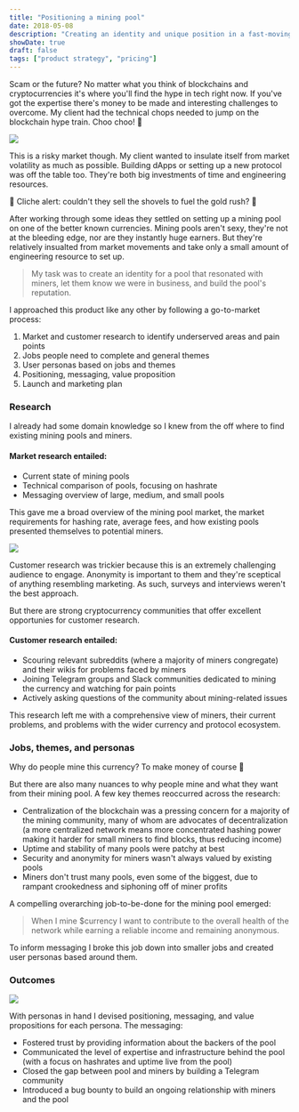 ```yaml
---
title: "Positioning a mining pool"
date: 2018-05-08
description: "Creating an identity and unique position in a fast-moving market of skeptical users."
showDate: true
draft: false
tags: ["product strategy", "pricing"]
---
```


Scam or the future? No matter what you think of blockchains and cryptocurrencies it's where you'll find the hype in tech right now. If you've got the expertise there's money to be made and interesting challenges to overcome. My client had the technical chops needed to jump on the blockchain hype train. Choo choo! 🚂

<img src="/images/work/mining-pool/trend.png" class="responsive">

This is a risky market though. My client wanted to insulate itself from market volatility as much as possible. Building dApps or setting up a new protocol was off the table too. They're both big investments of time and engineering resources.

🚨 Cliche alert: couldn't they sell the shovels to fuel the gold rush? 🚨

After working through some ideas they settled on setting up a mining pool on one of the better known currencies. Mining pools aren't sexy, they're not at the bleeding edge, nor are they instantly huge earners. But they're relatively insualted from market movements and take only a small amount of engineering resource to set up.

> My task was to create an identity for a pool that resonated with miners, let them know we were in business, and build the pool's reputation.

I approached this product like any other by following a go-to-market process:

1. Market and customer research to identify underserved areas and pain points
2. Jobs people need to complete and general themes
3. User personas based on jobs and themes
4. Positioning, messaging, value proposition
5. Launch and marketing plan

### Research

I already had some domain knowledge so I knew from the off where to find existing mining pools and miners.

#### Market research entailed:

- Current state of mining pools
- Technical comparison of pools, focusing on hashrate
- Messaging overview of large, medium, and small pools

This gave me a broad overview of the mining pool market, the market requirements for hashing rate, average fees, and how existing pools presented themselves to potential miners.

<img src="/images/work/mining-pool/pools.png" class="responsive">

Customer research was trickier because this is an extremely challenging audience to engage. Anonymity is important to them and they're sceptical of anything resembling marketing. As such, surveys and interviews weren't the best approach.

But there are strong cryptocurrency communities that offer excellent opportunies for customer research.

#### Customer research entailed:

- Scouring relevant subreddits (where a majority of miners congregate) and their wikis for problems faced by miners
- Joining Telegram groups and Slack communities dedicated to mining the currency and watching for pain points
- Actively asking questions of the community about mining-related issues

This research left me with a comprehensive view of miners, their current problems, and problems with the wider currency and protocol ecosystem.

### Jobs, themes, and personas

Why do people mine this currency? To make money of course 💸

But there are also many nuances to why people mine and what they want from their mining pool. A few key themes reoccurred across the research:

- Centralization of the blockchain was a pressing concern for a majority of the mining community, many of whom are advocates of decentralization (a more centralized network means more concentrated hashing power making it harder for small miners to find blocks, thus reducing income)
- Uptime and stability of many pools were patchy at best
- Security and anonymity for miners wasn't always valued by existing pools
- Miners don't trust many pools, even some of the biggest, due to rampant crookedness and siphoning off of miner profits

A compelling overarching job-to-be-done for the mining pool emerged:

> When I mine $currency I want to contribute to the overall health of the network while earning a reliable income and remaining anonymous.

To inform messaging I broke this job down into smaller jobs and created user personas based around them.

### Outcomes

<img src="/images/work/mining-pool/homepage.png" class="responsive">

With personas in hand I devised positioning, messaging, and value propositions for each persona. The messaging:

- Fostered trust by providing information about the backers of the pool
- Communicated the level of expertise and infrastructure behind the pool (with a focus on hashrates and uptime live from the pool)
- Closed the gap between pool and miners by building a Telegram community
- Introduced a bug bounty to build an ongoing relationship with miners and the pool